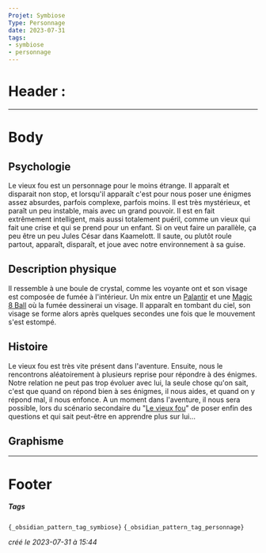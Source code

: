 ```yaml
---
Projet: Symbiose
Type: Personnage
date: 2023-07-31
tags:
- symbiose
- personnage
---
```

   
# Header :   
   
   
-------------------------------------------------------------------------------   
# Body   
   
## Psychologie   
   
Le vieux fou est un personnage pour le moins étrange. Il apparaît et disparait non stop, et lorsqu'il apparaît c'est pour nous poser une énigmes assez absurdes, parfois complexe, parfois moins. Il est très mystérieux, et paraît un peu instable, mais avec un grand pouvoir. Il est en fait extrêmement intelligent, mais aussi totalement puéril, comme un vieux qui fait une crise et qui se prend pour un enfant. Si on veut faire un parallèle, ça peu être un peu Jules César dans Kaamelott. Il saute, ou plutôt roule partout, apparaît, disparaît, et joue avec notre environnement à sa guise.    
   
## Description physique   
   
Il ressemble à une boule de crystal, comme les voyante ont et son visage est composée de fumée à l'intérieur. Un mix entre un [Palantir](https://www.google.com/search?sca_esv=563396968&rlz=1C1XXVF_frBE1000BE1000&hl=fr&sxsrf=AB5stBgiSWzlMdbawS2Gy0t7WPnA0gJ4pg:1694092292674&q=palantir+lotr&tbm=isch&source=lnms&sa=X&ved=2ahUKEwiP-sjKyZiBAxWvNOwKHRnTBoUQ0pQJegQIDBAB&biw=1920&bih=931&dpr=1) et une [Magic 8 Ball](https://fr.wikipedia.org/wiki/Magic_8-Ball) où la fumée dessinerai un visage. Il apparaît en tombant du ciel, son visage se forme alors après quelques secondes une fois que le mouvement s'est estompé.   
## Histoire   
   
Le vieux fou est très vite présent dans l'aventure. Ensuite, nous le rencontrons aléatoirement à plusieurs reprise pour répondre à des énigmes. Notre relation ne peut pas trop évoluer avec lui, la seule chose qu'on sait, c'est que quand on répond bien à ses énigmes, il nous aides, et quand on y répond mal, il nous enfonce. A un moment dans l'aventure, il nous sera possible, lors du scénario secondaire du "[Le vieux fou](../../../../../Cr%C3%A9ations/Symbiose/GameDesign/Sc%C3%A9nario/Histoire/Secondaires/Le%20vieux%20fou.md)" de poser enfin des questions et qui sait peut-être en apprendre plus sur lui...     
   
## Graphisme   
   
   
---------------------------------------------------------------------------   
# Footer   
   
##### Tags   
`{_obsidian_pattern_tag_symbiose}` `{_obsidian_pattern_tag_personnage}`    
   
*créé le 2023-07-31 à 15:44*